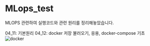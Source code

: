 # MLops_test

MLOPS 관련하여 실행코드와 관련 원리를 정리해놓았습니다.


04_11: 기본원리
04_12: docker 저장 불러오기, 응용, docker-compose 기초
![docker](https://docs.docker.com/get-started/https://docs.docker.com/get-started/)
